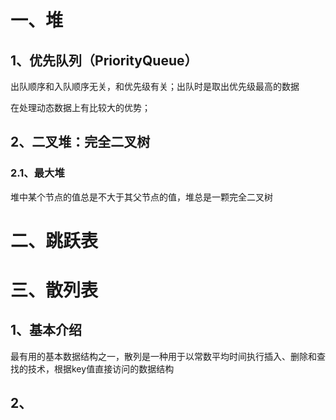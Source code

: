 
# 一、堆

## 1、优先队列（PriorityQueue）

出队顺序和入队顺序无关，和优先级有关；出队时是取出优先级最高的数据

在处理动态数据上有比较大的优势；

## 2、二叉堆：完全二叉树

### 2.1、最大堆

堆中某个节点的值总是不大于其父节点的值，堆总是一颗完全二叉树


# 二、跳跃表




# 三、散列表

## 1、基本介绍

最有用的基本数据结构之一，散列是一种用于以常数平均时间执行插入、删除和查找的技术，根据key值直接访问的数据结构

## 2、





